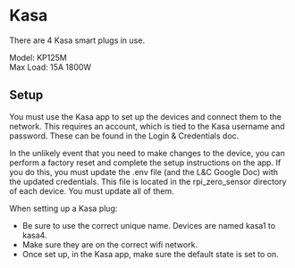 # Kasa

There are 4 Kasa smart plugs in use.

Model: KP125M<br>
Max Load: 15A 1800W

## Setup
You must use the Kasa app to set up the devices and connect them to the network. This requires an account, which is tied to the Kasa username and password. These can be found in the Login & Credentials doc.

In the unlikely event that you need to make changes to the device, you can perform a factory reset and complete the setup instructions on the app. <bold>If you do this, you must update the .env file (and the L&C Google Doc) with the updated credentials.</bold> This file is located in the rpi_zero_sensor directory of each device. You must update all of them.

When setting up a Kasa plug:
* Be sure to use the correct unique name. Devices are named kasa1 to kasa4.
* Make sure they are on the correct wifi network.
* Once set up, in the Kasa app, make sure the default state is set to on.